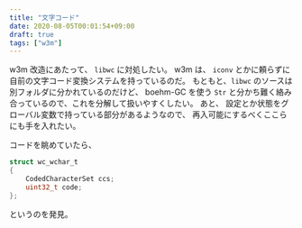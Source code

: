 ```yaml
---
title: "文字コード"
date: 2020-08-05T00:01:54+09:00
draft: true
tags: ["w3m"]
---
```


w3m 改造にあたって、 `libwc` に対処したい。
w3m は、 `iconv` とかに頼らずに自前の文字コード変換システムを持っているのだ。
もともと、`libwc` のソースは別フォルダに分かれているのだけど、
boehm-GC を使う `Str` と分かち難く絡み合っているので、これを分解して扱いやすくしたい。
あと、 設定とか状態をグローバル変数で持っている部分があるようなので、
再入可能にするべくここらにも手を入れたい。

コードを眺めていたら、

```c
struct wc_wchar_t
{
    CodedCharacterSet ccs;
    uint32_t code;
};
```

というのを発見。
